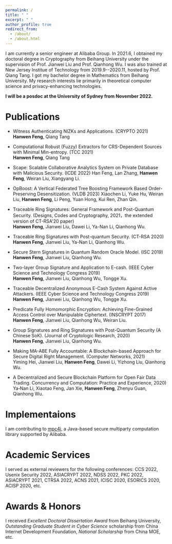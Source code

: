 ```yaml
---
permalink: /
title: " "
excerpt: " "
author_profile: true
redirect_from: 
  - /about/
  - /about.html
---
```


I am currently a senior engineer at Alibaba Group. In 2021.6, I obtained my doctoral degree in Cryptography from Beihang University under the supervision of Prof. Jianwei Liu and Prof. Qianhong Wu. I was also trained at New Jersey Institue of Technology from 2019.9--2020.11, hosted by Prof. Qiang Tang. I got my bachelor degree in Mathematics from Beihang University. 
My research interests lie primarily in theoretical computer science and privacy-enhancing technologies.

**I will be a posdoc at the University of Sydney from November 2022.**

Publications
======
- Witness Authenticating NIZKs and Applications. (CRYPTO 2021)  
**Hanwen Feng**, Qiang Tang

- Computational Robust (Fuzzy) Extractors for CRS-Dependent Sources with Minimal Min-entropy. (TCC 2021)  
**Hanwen Feng**, Qiang Tang

- Scape: Scalable Collaborative Analytics System on Private Database with Malicious Security. (ICDE 2022)
Han Feng, Lan Zhang, **Hanwen Feng**, Weiran Liu, Xiangyang Li.

- OpBoost: A Vertical Federated Tree Boosting Framework Based Order-Preserving Desensitization. (VLDB 2023)
Xiaochen Li, Yuke Hu, Weiran Liu, **Hanwen Feng**, Li Peng, Yuan Hong, Kui Ren, Zhan Qin.

- Traceable Ring Signatures: General Framework and Post-Quantum Security. (Designs, Codes and Cryptography, 2021，the extended version of CT-RSA'20 paper)   
**Hanwen Feng**, Jianwei Liu, Dawei Li, Ya-Nan Li, Qianhong Wu.

- Traceable Ring Signatures with Post-quantum Security. (CT-RSA 2020)  
**Hanwen Feng**, Jianwei Liu, Ya-Nan Li, Qianhong Wu.

- Secure Stern Signatures in Quantum Random Oracle Model. (ISC 2019)  
**Hanwen Feng**, Jianwei Liu, Qianhong Wu.

- Two-layer Group Signature and Application to E-cash. (IEEE Cyber Science and Technology Congress 2019)  
**Hanwen Feng**, Jianwei Liu, Qianhong Wu, Tongge Xu.

- Traceable Decentralized Anonymous E-Cash System Against Active Attackers. (IEEE Cyber Science and Technology Congress 2019)  
**Hanwen Feng**, Jianwei Liu, Qianhong Wu, Tongge Xu.

- Predicate Fully Homomorphic Encryption: Achieving Fine-Grained Access Control over Manipulable Ciphertext. (INSCRYPT 2017)  
**Hanwen Feng**, Jianwei Liu, Qianhong Wu, Weiran Liu.

- Group Signatures and Ring Signatures with Post-Quantum Security (A Chinese SoK). (Journal of Cryptologic Research, 2020)  
**Hanwen Feng**, Jianwei Liu, Qianhong Wu.

- Making MA-ABE Fully Accountable: A Blockchain-based Approach for Secure Digital Right Management.  (Computer Networks, 2021)  
Yiming Hei, Jianwei Liu, **Hanwen Feng**, Dawei Li, Yizhong Liu, Qianhong Wu.

- A Decentralized and Secure Blockchain Platform for Open Fair Data Trading.  Concurrency and Computation: Practice and Experience, 2020)  
 Ya‐Nan Li, Xiaotao Feng, Jan Xie, **Hanwen Feng**, Zhenyu Guan, Qianhong Wu.

Implementaions
======
I am contributing to [mpc4j](https://github.com/alibaba-edu/mpc4j), a Java-based secure multiparty computation library supported by Alibaba.

Academic Services
======
I served as external reviewers for the following conferences: CCS 2022, Usenix Security 2022, ASIACRYPT 2022, NDSS 2022, PKC 2022, ASIACRYPT 2021, CTRSA 2022, ACNS 2021, ICISC 2020, ESORICS 2020, ACISP 2020, etc.

Awards & Honors
======
I received *Excellent Doctoral Dissertation Award* from Beihang University, *Outstanding Graduate Student in Cyber Science* scholarship from China Internet Development Foundation, *National Scholarship* from China MOE, etc.

